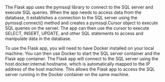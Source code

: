 The Flask app uses the pymssql library to connect to the SQL server and execute SQL queries. When the app needs to access data from the database, it establishes a connection to the SQL server using the pymssql.connect() method and creates a pymssql.Cursor object to execute SQL queries on the server. The app can then use the cursor to execute SELECT, INSERT, UPDATE, and other SQL statements to access and manipulate data in the database.

To use the Flask app, you will need to have Docker installed on your local machine. You can then use Docker to start the SQL server container and the Flask app container. The Flask app will connect to the SQL server using the host.docker.internal hostname, which is automatically mapped to the IP address of the host machine. This allows the Flask app to access the SQL server running in the Docker container on the same machine.